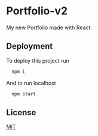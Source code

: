 # Portfolio-v2

My new Portfolio made with React.


## Deployment

To deploy this project run

```bash
  npm i
```
And to run localhost 
```bash
  npm start
```


## License

[MIT](https://choosealicense.com/licenses/mit/)


